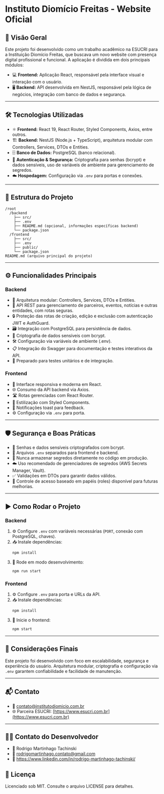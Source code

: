 
# Instituto Diomício Freitas - Website Oficial

## 🔎 Visão Geral

Este projeto foi desenvolvido como um trabalho acadêmico na ESUCRI para a Instituição Diomício Freitas, que buscava um novo website com presença digital profissional e funcional. A aplicação é dividida em dois principais módulos:

- 💻 **Frontend:** Aplicação React, responsável pela interface visual e interação com o usuário.  
- 🖥️ **Backend:** API desenvolvida em NestJS, responsável pela lógica de negócios, integração com banco de dados e segurança.

---

## 🛠️ Tecnologias Utilizadas

- ⚛️ **Frontend:** React 19, React Router, Styled Components, Axios, entre outros.  
- 🏗️ **Backend:** NestJS (Node.js + TypeScript), arquitetura modular com Controllers, Services, DTOs e Entities.  
- 🗄️ **Banco de Dados:** PostgreSQL (banco relacional).  
- 🔐 **Autenticação & Segurança:** Criptografia para senhas (bcrypt) e dados sensíveis, uso de variáveis de ambiente para gerenciamento de segredos.  
- ☁️ **Hospedagem:** Configuração via `.env` para portas e conexões.

---

## 📁 Estrutura do Projeto

```
/root
  /backend
    ├── src/
    ├── .env
    ├── README.md (opcional, informações específicas backend)
    └── package.json
  /frontend
    ├── src/
    ├── .env
    ├── public/
    └── package.json
README.md (arquivo principal do projeto)
```

---

## ⚙️ Funcionalidades Principais

### Backend

- 🧩 Arquitetura modular: Controllers, Services, DTOs e Entities.  
- 🔄 API REST para gerenciamento de parceiros, eventos, notícias e outras entidades, com rotas seguras.  
- 🔒 Proteção das rotas de criação, edição e exclusão com autenticação JWT e AuthGuard.  
- 🗃️ Integração com PostgreSQL para persistência de dados.  
- 🔐 Criptografia de dados sensíveis com bcrypt.  
- 🛠️ Configuração via variáveis de ambiente (.env).  
- 📋 Integração do Swagger para documentação e testes interativos da API.  
- 🧪 Preparado para testes unitários e de integração.

### Frontend

- 📱 Interface responsiva e moderna em React.  
- 🌐 Consumo da API backend via Axios.  
- 🛣️ Rotas gerenciadas com React Router.  
- 🎨 Estilização com Styled Components.  
- 🔔 Notificações toast para feedback.  
- ⚙️ Configuração via `.env` para porta.

---

## 🛡️ Segurança e Boas Práticas

- 🔑 Senhas e dados sensíveis criptografados com bcrypt.  
- 🔐 Arquivos `.env` separados para frontend e backend.  
- 🚫 Nunca armazenar segredos diretamente no código em produção.  
- ☁️ Uso recomendado de gerenciadores de segredos (AWS Secrets Manager, Vault).  
- ✅ Validações em DTOs para garantir dados válidos.  
- 👥 Controle de acesso baseado em papéis (roles) disponível para futuras melhorias.

---

## ▶️ Como Rodar o Projeto

### Backend

1. ⚙️ Configure `.env` com variáveis necessárias (`PORT`, conexão com PostgreSQL, chaves).  
2. 📥 Instale dependências:  
   ```bash
   npm install
   ```  
3. 🚀 Rode em modo desenvolvimento:  
   ```bash
   npm run start
   ```

### Frontend

1. ⚙️ Configure `.env` para porta e URLs da API.  
2. 📥 Instale dependências:  
   ```bash
   npm install
   ```  
3. 🚀 Inicie o frontend:  
   ```bash
   npm start
   ```

---

## 🤝 Considerações Finais

Este projeto foi desenvolvido com foco em escalabilidade, segurança e experiência do usuário. Arquitetura modular, criptografia e configuração via `.env` garantem confiabilidade e facilidade de manutenção.

---

## 📬 Contato

- 📧 contato@institutodiomicio.com.br  
- 🌐 Parceira ESUCRI: [https://www.esucri.com.br](https://www.esucri.com.br)

---

## 👨‍💻 Contato do Desenvolvedor

- 👤 Rodrigo Martinhago Tachinski  
- 📧 rodrigomartinhago.contato@gmail.com
- 🔗 https://www.linkedin.com/in/rodrigo-martinhago-tachinski/

## 📜 Licença

Licenciado sob MIT. Consulte o arquivo LICENSE para detalhes.

